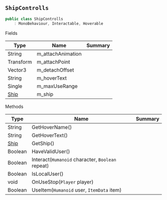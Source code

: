 ## `ShipControlls`

```csharp
public class ShipControlls
    : MonoBehaviour, Interactable, Hoverable

```

Fields

| Type | Name | Summary | 
| --- | --- | --- | 
| String | m_attachAnimation |  | 
| Transform | m_attachPoint |  | 
| Vector3 | m_detachOffset |  | 
| String | m_hoverText |  | 
| Single | m_maxUseRange |  | 
| [Ship](./Ship.md) | m_ship |  | 


Methods

| Type | Name | Summary | 
| --- | --- | --- | 
| String | GetHoverName() |  | 
| String | GetHoverText() |  | 
| [Ship](./Ship.md) | GetShip() |  | 
| Boolean | HaveValidUser() |  | 
| Boolean | Interact(`Humanoid` character, `Boolean` repeat) |  | 
| Boolean | IsLocalUser() |  | 
| void | OnUseStop(`Player` player) |  | 
| Boolean | UseItem(`Humanoid` user, `ItemData` item) |  | 


